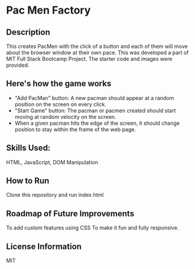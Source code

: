 # Pac Men Factory

## Description 
This creates PacMen with the click of a button and each of them will move about the browser window at their own pace. This was developed a part of MIT Full Stack Bootcamp Project. The starter code and images were provided. 

## Here's how the game works

- "Add PacMan" button: A new pacman should appear at a random position on the screen on every click.
- "Start Game" button: The pacman or pacmen created should start moving at random velocity on the screen.
- When a given pacman hits the edge of the screen, it should change position to stay within the frame of the web page.

## Skills Used:
HTML, JavaScript, DOM Manipulation

## How to Run
Clone this repository and run index.html

## Roadmap of Future Improvements
To add custom features using CSS
To make it fun and fully responsive. 

## License Information
MIT
